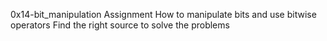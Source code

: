0x14-bit_manipulation 
Assignment
How to manipulate bits and use bitwise operators
Find the right source to solve the problems
